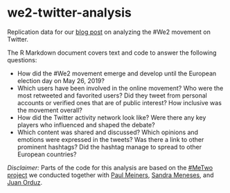 # we2-twitter-analysis

Replication data for our [blog post](LINKLINKLINK) on analyzing the #We2 movement on Twitter.

The R Markdown document covers text and code to answer the following questions:
* How did the #We2 movement emerge and develop until the European election day on May 26, 2019?
* Which users have been involved in the online movement? Who were the most retweeted and favorited users? Did they tweet from personal accounts or verified ones that are of public interest? How inclusive was the movement overall?
* How did the Twitter activity network look like? Were there any key players who influenced and shaped the debate? 
* Which content was shared and discussed? Which opinions and emotions were expressed in the tweets? Was there a link to other prominent hashtags? Did the hashtag manage to spread to other European countries?

*Disclaimer:* Parts of the code for this analysis are based on the [#MeTwo project](https://metwo.correlaid.org/) we conducted together with [Paul Meiners](https://www.uni-muenster.de/IfPol/personen/meiners.html), [Sandra Meneses](https://github.com/symeneses), and [Juan Orduz](https://juanitorduz.github.io/).
